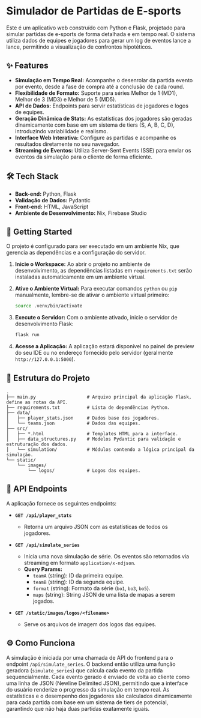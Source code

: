 # Simulador de Partidas de E-sports

Este é um aplicativo web construído com Python e Flask, projetado para simular partidas de e-sports de forma detalhada e em tempo real. O sistema utiliza dados de equipes e jogadores para gerar um log de eventos lance a lance, permitindo a visualização de confrontos hipotéticos.

## ✨ Features

- **Simulação em Tempo Real:** Acompanhe o desenrolar da partida evento por evento, desde a fase de compra até a conclusão de cada round.
- **Flexibilidade de Formato:** Suporte para séries Melhor de 1 (MD1), Melhor de 3 (MD3) e Melhor de 5 (MD5).
- **API de Dados:** Endpoints para servir estatísticas de jogadores e logos de equipes.
- **Geração Dinâmica de Stats:** As estatísticas dos jogadores são geradas dinamicamente com base em um sistema de tiers (S, A, B, C, D), introduzindo variabilidade e realismo.
- **Interface Web Interativa:** Configure as partidas e acompanhe os resultados diretamente no seu navegador.
- **Streaming de Eventos:** Utiliza Server-Sent Events (SSE) para enviar os eventos da simulação para o cliente de forma eficiente.

## 🛠️ Tech Stack

- **Back-end:** Python, Flask
- **Validação de Dados:** Pydantic
- **Front-end:** HTML, JavaScript
- **Ambiente de Desenvolvimento:** Nix, Firebase Studio

## 🚀 Getting Started

O projeto é configurado para ser executado em um ambiente Nix, que gerencia as dependências e a configuração do servidor.

1.  **Inicie o Workspace:** Ao abrir o projeto no ambiente de desenvolvimento, as dependências listadas em `requirements.txt` serão instaladas automaticamente em um ambiente virtual.

2.  **Ative o Ambiente Virtual:** Para executar comandos `python` ou `pip` manualmente, lembre-se de ativar o ambiente virtual primeiro:
    ```bash
    source .venv/bin/activate
    ```

3.  **Execute o Servidor:** Com o ambiente ativado, inicie o servidor de desenvolvimento Flask:
    ```bash
    flask run
    ```

4.  **Acesse a Aplicação:** A aplicação estará disponível no painel de preview do seu IDE ou no endereço fornecido pelo servidor (geralmente `http://127.0.0.1:5000`).


## 📁 Estrutura do Projeto

```
.
├── main.py                   # Arquivo principal da aplicação Flask, define as rotas da API.
├── requirements.txt          # Lista de dependências Python.
├── data/
│   ├── player_stats.json     # Dados base dos jogadores.
│   └── teams.json            # Dados das equipes.
├── src/
│   ├── *.html                # Templates HTML para a interface.
│   ├── data_structures.py    # Modelos Pydantic para validação e estruturação dos dados.
│   └── simulation/           # Módulos contendo a lógica principal da simulação.
└── static/
    └── images/
        └── logos/            # Logos das equipes.
```

## 🔌 API Endpoints

A aplicação fornece os seguintes endpoints:

- **`GET /api/player_stats`**
  - Retorna um arquivo JSON com as estatísticas de todos os jogadores.

- **`GET /api/simulate_series`**
  - Inicia uma nova simulação de série. Os eventos são retornados via streaming em formato `application/x-ndjson`.
  - **Query Params:**
    - `teamA` (string): ID da primeira equipe.
    - `teamB` (string): ID da segunda equipe.
    - `format` (string): Formato da série (`bo1`, `bo3`, `bo5`).
    - `maps` (string): String JSON de uma lista de mapas a serem jogados.

- **`GET /static/images/logos/<filename>`**
  - Serve os arquivos de imagem dos logos das equipes.

## ⚙️ Como Funciona

A simulação é iniciada por uma chamada de API do frontend para o endpoint `/api/simulate_series`. O backend então utiliza uma função geradora (`simulate_series`) que calcula cada evento da partida sequencialmente. Cada evento gerado é enviado de volta ao cliente como uma linha de JSON (Newline Delimited JSON), permitindo que a interface do usuário renderize o progresso da simulação em tempo real. As estatísticas e o desempenho dos jogadores são calculados dinamicamente para cada partida com base em um sistema de tiers de potencial, garantindo que não haja duas partidas exatamente iguais.
